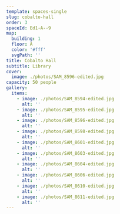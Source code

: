 ```yaml
---
template: spaces-single
slug: cobalto-hall
order: 3
spaceId: Ed1-A--9
map: 
  building: 1
  floor: A
  color: '#fff'
  svgPath: ''
title: Cobalto Hall
subtitle: Library
cover:
  image: ./photos/SAM_8596-edited.jpg
capacity: 50 people
gallery:
  items:
    - image: ./photos/SAM_8594-edited.jpg
      alt: ''
    - image: ./photos/SAM_8595-edited.jpg
      alt: ''
    - image: ./photos/SAM_8596-edited.jpg
      alt: ''
    - image: ./photos/SAM_8598-edited.jpg
      alt: ''
    - image: ./photos/SAM_8601-edited.jpg
      alt: ''
    - image: ./photos/SAM_8603-edited.jpg
      alt: ''
    - image: ./photos/SAM_8604-edited.jpg
      alt: ''
    - image: ./photos/SAM_8606-edited.jpg
      alt: ''
    - image: ./photos/SAM_8610-edited.jpg
      alt: ''
    - image: ./photos/SAM_8611-edited.jpg
      alt: ''
---
```

